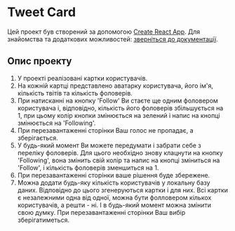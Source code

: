 # Tweet Card

Цей проект був створений за допомогою
[Create React App](https://github.com/facebook/create-react-app). 
Для знайомства та додаткових можливостей:
[зверніться до документації](https://facebook.github.io/create-react-app/docs/getting-started).


## Опис проекту

1. У проекті реалізовані картки користувачів.
2. На кожній картці представлено аватарку користувача, його ім'я, кількість твітів та кількість фоловерів.
3. При натисканні на кнопку 'Follow' Ви стаєте ще одним фоловером користувача і, відповідно, кількість його фоловерів збільшується на 1, при цьому колір кнопки змінюється на зелений і напис на кнопці змінюється на 'Following'.
4. При перезавантаженні сторінки Ваш голос не пропадає, а зберігається.
5. У будь-який момент Ви можете передумати і забрати себе з переліку фоловерів. Для цього необхідно знову клацнути на кнопку 'Following', вона змінить свій колір та напис на кнопці зміниться на 'Follow', і кількість фоловерів зменшиться на 1.
6. При перезавантаженні сторінки ваше рішення буде збережене.
7. Можна додати будь-яку кількість користувачів у локальну базу даних. Відповідно до цього згенеруються картки і для них. Всі картки є незалежними одна від одної, можна бути фолловером кількох користувачів, а решти - ні. І в будь-який момент можна змінити свою думку. При перезавантаженні сторінки Ваш вибір зберігатиметься.

